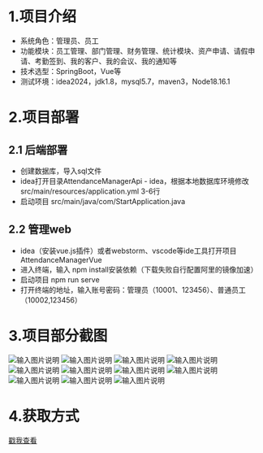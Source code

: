 # 1.项目介绍
- 系统角色：管理员、员工
- 功能模块：员工管理、部门管理、财务管理、统计模块、资产申请、请假申请、考勤签到、我的客户、我的会议、我的通知等
- 技术选型：SpringBoot，Vue等
- 测试环境：idea2024，jdk1.8，mysql5.7，maven3，Node18.16.1
# 2.项目部署
## 2.1 后端部署
- 创建数据库，导入sql文件
- idea打开目录AttendanceManagerApi - idea，根据本地数据库环境修改src/main/resources/application.yml 3-6行
- 启动项目 src/main/java/com/StartApplication.java
## 2.2 管理web
- idea（安装vue.js插件）或者webstorm、vscode等ide工具打开项目AttendanceManagerVue
- 进入终端，输入 npm  install安装依赖（下载失败自行配置阿里的镜像加速）
- 启动项目 npm run serve
- 打开终端的地址，输入账号密码：管理员（10001、123456）、普通员工（10002,123456）
# 3.项目部分截图
![输入图片说明](1.png)
![输入图片说明](2.jpg)
![输入图片说明](3.jpg)
![输入图片说明](4.jpg)
![输入图片说明](5.jpg)
![输入图片说明](6.jpg)
![输入图片说明](7.jpg)
![输入图片说明](8.jpg)
![输入图片说明](9.jpg)
![输入图片说明](91.jpg)
![输入图片说明](92.png)
# 4.获取方式
[戳我查看](https://gitee.com/aven999/mall)
